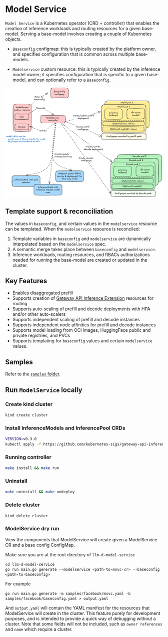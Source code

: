 # Model Service

`Model Service` is a Kubernetes operator (CRD + controller) that enables the creation of inference workloads and routing resources for a given base-model. Serving a base-model involves creating a couple of Kubernetes objects.

- `Baseconfig` configmap: this is typically created by the platform owner, and specifies configuration that is common across multiple base-models.

- `Modelservice` custom resource: this is typically created by the inference model owner; it specifies configuration that is specific to a given base-model, and can optionally refer to a `Baseconfig`.

![model-service-arch](model-service-arch.png)

## Template support & reconciliation

The values in `baseconfig`, and certain values in the `modelservice` resource can be templated. When the `modelservice` resource is reconciled:

1. Template variables in `baseconfig` and `modelservice` are dynamically interpolated based on the `modelservice` spec.
2. A semantic merge takes place between `baseconfig` and `modelservice`.
3. Inference workloads, routing resources, and RBACs authorizations needed for running the base-model are created or updated in the cluster.

## Key Features

- Enables disaggregated prefill
- Supports creation of [Gateway API Inference Extension](https://gateway-api-inference-extension.sigs.k8s.io) resources for routing
- Supports auto-scaling of prefill and decode deployments with HPA and/or other auto-scalers
- Supports independent scaling of prefill and decode instances
- Supports independent node affinities for prefill and decode instances
- Supports model loading from OCI images, HuggingFace public and private registries, and PVCs
- Supports templating for `baseconfig` values and certain `modelservice` values.

## Samples

Refer to the [`samples` folder](samples).

## Run `ModelService` locally

### Create kind cluster

```sh
kind create cluster
```
### Install InferenceModels and InferencePool CRDs

```sh
VERSION=v0.3.0
kubectl apply -f https://github.com/kubernetes-sigs/gateway-api-inference-extension/releases/download/$VERSION/manifests.yaml
```

### Running controller

```sh
make install && make run
```

### Uninstall

```sh
make uninstall && make undeploy 
```

### Delete cluster
```sh
kind delete cluster
```

### ModelService dry run
View the components that ModelService will create given a ModelService CR and a base config ConfigMap. 

Make sure you are at the root directory of `llm-d-model-service`

```
cd llm-d-model-service
go run main.go generate --modelservice <path-to-msvc-cr> --baseconfig <path-to-baseconfig>
```

For example

```
go run main.go generate -m samples/facebook/msvc.yaml -b samples/facebook/baseconfig.yaml > output.yaml
```

And `output.yaml` will contain the YAML manifest for the resources that ModelService will create in the cluster. This feature purely for development purposes, and is intended to provide a quick way of debugging without a cluster. Note that some fields will not be included, such as `owner references` and `name` which require a cluster.
